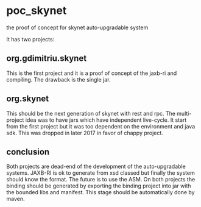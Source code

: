 # poc_skynet
the proof of concept for skynet auto-upgradable system

It has two projects:

org.gdimitriu.skynet
--
This is the first project and it is a proof of concept of the jaxb-ri and compiling.
The drawback is the single jar.

org.skynet
--
This should be the next generation of skynet with rest and rpc.
The multi-project idea was to have jars which have independent live-cycle.
It start from the first project but it was too dependent on the environment and java sdk.
This was dropped in later 2017 in favor of chappy project.

conclusion
--
Both projects are dead-end of the development of the auto-upgradable systems.
JAXB-RI is ok to generate from xsd classed but finally the system should know the format. The future is to use the ASM. 
On both projects the binding should be generated by exporting the binding project into jar with the bounded libs and manifest. This stage should be automatically done by maven. 